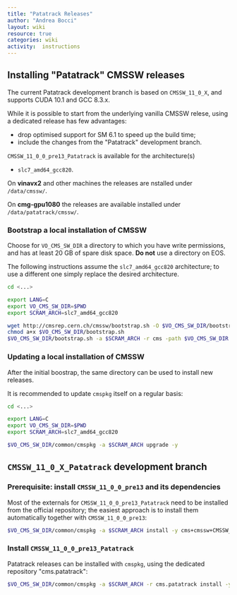 ```yaml
---
title: "Patatrack Releases"
author: "Andrea Bocci"
layout: wiki
resource: true
categories: wiki
activity:  instructions
---
```


## Installing "Patatrack" CMSSW releases
The current Patatrack development branch is based on `CMSSW_11_0_X`, and supports CUDA 10.1 and GCC 8.3.x.

While it is possible to start from the underlying vanilla CMSSW relese, using a dedicated release has few advantages:
 - drop optimised support for SM 6.1 to speed up the build time;
 - include the changes from the "Patatrack" development branch.

`CMSSW_11_0_0_pre13_Patatrack` is available for the architecture(s)
 - `slc7_amd64_gcc820`.

On **vinavx2** and other machines the releases are nstalled under `/data/cmssw/`.

On **cmg-gpu1080** the releases are available installed under `/data/patatrack/cmssw/`.


### Bootstrap a local installation of CMSSW
Choose for `VO_CMS_SW_DIR` a directory to which you have write permissions, and
has at least 20 GB of spare disk space. **Do not** use a directory on EOS.

The following instructions assume the `slc7_amd64_gcc820` architecture; to use a
different one simply replace the desired architecture.

```bash
cd <...>

export LANG=C
export VO_CMS_SW_DIR=$PWD
export SCRAM_ARCH=slc7_amd64_gcc820

wget http://cmsrep.cern.ch/cmssw/bootstrap.sh -O $VO_CMS_SW_DIR/bootstrap.sh
chmod a+x $VO_CMS_SW_DIR/bootstrap.sh
$VO_CMS_SW_DIR/bootstrap.sh -a $SCRAM_ARCH -r cms -path $VO_CMS_SW_DIR setup
```

### Updating a local installation of CMSSW
After the initial boostrap, the same directory can be used to install new releases.

It is recommended to update `cmspkg` itself on a regular basis:
```bash
cd <...>

export LANG=C
export VO_CMS_SW_DIR=$PWD
export SCRAM_ARCH=slc7_amd64_gcc820

$VO_CMS_SW_DIR/common/cmspkg -a $SCRAM_ARCH upgrade -y
```


## `CMSSW_11_0_X_Patatrack` development branch

### Prerequisite: install `CMSSW_11_0_0_pre13` and its dependencies
Most of the externals for `CMSSW_11_0_0_pre13_Patatrack` need to be installed from the
official repository; the easiest approach is to install them automatically
together with `CMSSW_11_0_0_pre13`:
```bash
$VO_CMS_SW_DIR/common/cmspkg -a $SCRAM_ARCH install -y cms+cmssw+CMSSW_11_0_0_pre13
```

### Install `CMSSW_11_0_0_pre13_Patatrack`
Patatrack releases can be installed with `cmspkg`, using the dedicated repository
"cms.patatrack":
```bash
$VO_CMS_SW_DIR/common/cmspkg -a $SCRAM_ARCH -r cms.patatrack install -y cms+cmssw+CMSSW_11_0_0_pre13_Patatrack
```
